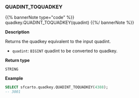 ### QUADINT_TOQUADKEY

{{% bannerNote type="code" %}}
quadkey.QUADINT_TOQUADKEY(quadint)
{{%/ bannerNote %}}

**Description**

Returns the quadkey equivalent to the input quadint.

* `quadint`: `BIGINT` quadint to be converted to quadkey.

**Return type**

`STRING`

**Example**

```sql
SELECT sfcarto.quadkey.QUADINT_TOQUADKEY(4388);
-- 3001
```